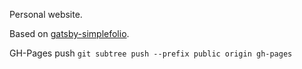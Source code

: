 Personal website.

Based on [gatsby-simplefolio](https://github.com/cobidev/gatsby-simplefolio).

GH-Pages push `git subtree push --prefix public origin gh-pages`
